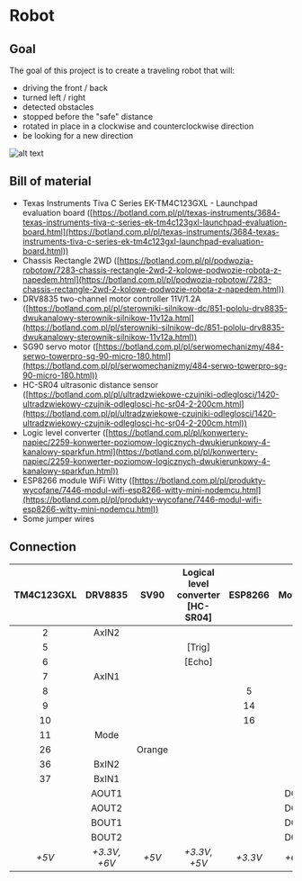 # Robot

## Goal
The goal of this project is to create a traveling robot that will:
- driving the front / back
- turned left / right
- detected obstacles
- stopped before the "safe" distance
- rotated in place in a clockwise and counterclockwise direction
- be looking for a new direction

![alt text](https://github.com/AntoniBandera/R/blob/master/r.png)

## Bill of material
- Texas Instruments Tiva C Series EK-TM4C123GXL - Launchpad evaluation board ([https://botland.com.pl/pl/texas-instruments/3684-texas-instruments-tiva-c-series-ek-tm4c123gxl-launchpad-evaluation-board.html](https://botland.com.pl/pl/texas-instruments/3684-texas-instruments-tiva-c-series-ek-tm4c123gxl-launchpad-evaluation-board.html))
- Chassis Rectangle 2WD ([https://botland.com.pl/pl/podwozia-robotow/7283-chassis-rectangle-2wd-2-kolowe-podwozie-robota-z-napedem.html](https://botland.com.pl/pl/podwozia-robotow/7283-chassis-rectangle-2wd-2-kolowe-podwozie-robota-z-napedem.html))
- DRV8835 two-channel motor controller 11V/1.2A ([https://botland.com.pl/pl/sterowniki-silnikow-dc/851-pololu-drv8835-dwukanalowy-sterownik-silnikow-11v12a.html](https://botland.com.pl/pl/sterowniki-silnikow-dc/851-pololu-drv8835-dwukanalowy-sterownik-silnikow-11v12a.html))
- SG90 servo motor ([https://botland.com.pl/pl/serwomechanizmy/484-serwo-towerpro-sg-90-micro-180.html](https://botland.com.pl/pl/serwomechanizmy/484-serwo-towerpro-sg-90-micro-180.html))
- HC-SR04 ultrasonic distance sensor ([https://botland.com.pl/pl/ultradzwiekowe-czujniki-odleglosci/1420-ultradzwiekowy-czujnik-odleglosci-hc-sr04-2-200cm.html](https://botland.com.pl/pl/ultradzwiekowe-czujniki-odleglosci/1420-ultradzwiekowy-czujnik-odleglosci-hc-sr04-2-200cm.html))
- Logic level converter ([https://botland.com.pl/pl/konwertery-napiec/2259-konwerter-poziomow-logicznych-dwukierunkowy-4-kanalowy-sparkfun.html](https://botland.com.pl/pl/konwertery-napiec/2259-konwerter-poziomow-logicznych-dwukierunkowy-4-kanalowy-sparkfun.html))
- ESP8266 module WiFi Witty ([https://botland.com.pl/pl/produkty-wycofane/7446-modul-wifi-esp8266-witty-mini-nodemcu.html](https://botland.com.pl/pl/produkty-wycofane/7446-modul-wifi-esp8266-witty-mini-nodemcu.html))
- Some jumper wires

## Connection
| TM4C123GXL | DRV8835    | SV90  | Logical level converter [HC-SR04] | ESP8266 | Motors|
|:----------:|:----------:|:-----:|:---------------------------------:|:-------:|:-----:|
| 2          | AxIN2      |       |                                   |         |       |
| 5          |            |       | [Trig]                            |         |       |
| 6          |            |       | [Echo]                            |         |       |
| 7          | AxIN1      |       |                                   |         |       |
| 8          |            |       |                                   | 5       |       |
| 9          |            |       |                                   | 14      |       |
| 10         |            |       |                                   | 16      |       |
| 11         | Mode       |       |                                   |         |       |
| 26         |            | Orange|                                   |         |       |
| 36         | BxIN2      |       |                                   |         |       |
| 37         | BxIN1      |       |                                   |         |       |
|            | AOUT1      |       |                                   |         | DC1   |         
|            | AOUT2      |       |                                   |         | DC1   |         
|            | BOUT1      |       |                                   |         | DC2   |         
|            | BOUT2      |       |                                   |         | DC2   |        
| *+5V*      |*+3.3V, +6V*|*+5V*  |*+3.3V, +5V*                       |*+3.3V*  |*+6V*  |

